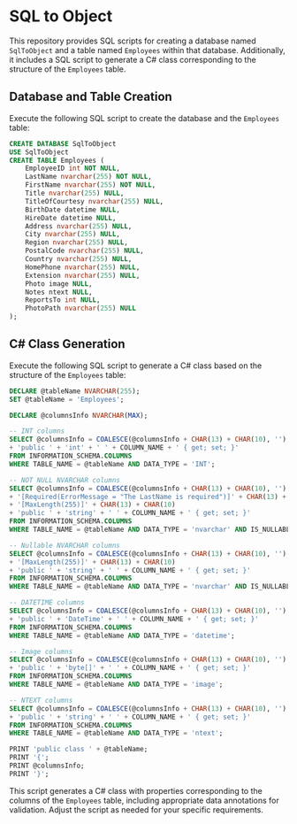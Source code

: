 # SQL to Object

This repository provides SQL scripts for creating a database named `SqlToObject` and a table named `Employees` within that database. Additionally, it includes a SQL script to generate a C# class corresponding to the structure of the `Employees` table.

## Database and Table Creation

Execute the following SQL script to create the database and the `Employees` table:

```sql
CREATE DATABASE SqlToObject
USE SqlToObject
CREATE TABLE Employees (
    EmployeeID int NOT NULL,
    LastName nvarchar(255) NOT NULL,
    FirstName nvarchar(255) NOT NULL,
    Title nvarchar(255) NULL,
    TitleOfCourtesy nvarchar(255) NULL,
    BirthDate datetime NULL,
    HireDate datetime NULL,
    Address nvarchar(255) NULL,
    City nvarchar(255) NULL,
    Region nvarchar(255) NULL,
    PostalCode nvarchar(255) NULL,
    Country nvarchar(255) NULL,
    HomePhone nvarchar(255) NULL,
    Extension nvarchar(255) NULL,
    Photo image NULL,
    Notes ntext NULL,
    ReportsTo int NULL,
    PhotoPath nvarchar(255) NULL
);
```

## C# Class Generation

Execute the following SQL script to generate a C# class based on the structure of the `Employees` table:

```sql
DECLARE @tableName NVARCHAR(255);
SET @tableName = 'Employees';

DECLARE @columnsInfo NVARCHAR(MAX);

-- INT columns
SELECT @columnsInfo = COALESCE(@columnsInfo + CHAR(13) + CHAR(10), '') 
+ 'public ' + 'int' + ' ' + COLUMN_NAME + ' { get; set; }'
FROM INFORMATION_SCHEMA.COLUMNS
WHERE TABLE_NAME = @tableName AND DATA_TYPE = 'INT';

-- NOT NULL NVARCHAR columns
SELECT @columnsInfo = COALESCE(@columnsInfo + CHAR(13) + CHAR(10), '') 
+ '[Required(ErrorMessage = "The LastName is required")]' + CHAR(13) + CHAR(10)
+ '[MaxLength(255)]' + CHAR(13) + CHAR(10)
+ 'public ' + 'string' + ' ' + COLUMN_NAME + ' { get; set; }'
FROM INFORMATION_SCHEMA.COLUMNS
WHERE TABLE_NAME = @tableName AND DATA_TYPE = 'nvarchar' AND IS_NULLABLE='NO';

-- Nullable NVARCHAR columns
SELECT @columnsInfo = COALESCE(@columnsInfo + CHAR(13) + CHAR(10), '') 
+ '[MaxLength(255)]' + CHAR(13) + CHAR(10)
+ 'public ' + 'string' + ' ' + COLUMN_NAME + ' { get; set; }'
FROM INFORMATION_SCHEMA.COLUMNS
WHERE TABLE_NAME = @tableName AND DATA_TYPE = 'nvarchar' AND IS_NULLABLE='YES';

-- DATETIME columns
SELECT @columnsInfo = COALESCE(@columnsInfo + CHAR(13) + CHAR(10), '') 
+ 'public ' + 'DateTime' + ' ' + COLUMN_NAME + ' { get; set; }'
FROM INFORMATION_SCHEMA.COLUMNS
WHERE TABLE_NAME = @tableName AND DATA_TYPE = 'datetime';

-- Image columns
SELECT @columnsInfo = COALESCE(@columnsInfo + CHAR(13) + CHAR(10), '') 
+ 'public ' + 'byte[]' + ' ' + COLUMN_NAME + ' { get; set; }'
FROM INFORMATION_SCHEMA.COLUMNS
WHERE TABLE_NAME = @tableName AND DATA_TYPE = 'image';

-- NTEXT columns
SELECT @columnsInfo = COALESCE(@columnsInfo + CHAR(13) + CHAR(10), '') 
+ 'public ' + 'string' + ' ' + COLUMN_NAME + ' { get; set; }'
FROM INFORMATION_SCHEMA.COLUMNS
WHERE TABLE_NAME = @tableName AND DATA_TYPE = 'ntext';

PRINT 'public class ' + @tableName;
PRINT '{';
PRINT @columnsInfo;
PRINT '}';
```

This script generates a C# class with properties corresponding to the columns of the `Employees` table, including appropriate data annotations for validation. Adjust the script as needed for your specific requirements.
